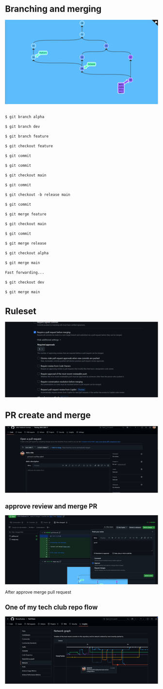

# Branching and merging

![branch and merge](image.png)


```

$ git branch alpha

$ git branch dev

$ git branch feature

$ git checkout feature

$ git commit

$ git commit

$ git checkout main

$ git commit

$ git checkout -b release main

$ git commit

$ git merge feature

$ git checkout main

$ git commit

$ git merge release

$ git checkout alpha

$ git merge main

Fast forwarding...

$ git checkout dev

$ git merge main

```
# Ruleset

![Alt text](image-4.png)


# PR create and merge


![Alt text](image-1.png)


## approve review and merge PR
![Alt text](image-2.png)

After approve merge pull request

## One of my tech club repo flow 

![Alt text](image-3.png)